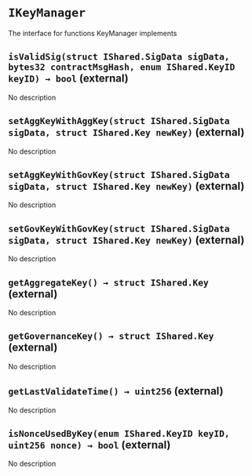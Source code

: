 # `IKeyManager`

  The interface for functions KeyManager implements

## `isValidSig(struct IShared.SigData sigData, bytes32 contractMsgHash, enum IShared.KeyID keyID) → bool` (external)

No description

## `setAggKeyWithAggKey(struct IShared.SigData sigData, struct IShared.Key newKey)` (external)

No description

## `setAggKeyWithGovKey(struct IShared.SigData sigData, struct IShared.Key newKey)` (external)

No description

## `setGovKeyWithGovKey(struct IShared.SigData sigData, struct IShared.Key newKey)` (external)

No description

## `getAggregateKey() → struct IShared.Key` (external)

No description

## `getGovernanceKey() → struct IShared.Key` (external)

No description

## `getLastValidateTime() → uint256` (external)

No description

## `isNonceUsedByKey(enum IShared.KeyID keyID, uint256 nonce) → bool` (external)

No description
